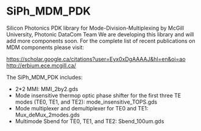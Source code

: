 # SiPh_MDM_PDK
Silicon Photonics PDK library for Mode-Division-Multiplexing by McGill University, Photonic DataCom Team
We are developing this library and will add more components soon.
For the complete list of recent publications on MDM components please visit:

https://scholar.google.ca/citations?user=Eyx0xDgAAAAJ&hl=en&oi=ao
http://erbium.ece.mcgill.ca/


The SiPh_MDM_PDK includes:
- 2*2 MMI: MMI_2by2.gds
- Mode insensitive thermop optic phase shifter for the first three TE modes (TE0, TE1, and TE2): mode_insensitive_TOPS.gds
- Mode multiplexer and demultiplexer for TE0 and TE1: Mux_deMux_2modes.gds
- Multimode Sbend for TE0, TE1, and TE2: Sbend_100um.gds

